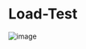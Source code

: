 # Load-Test


![image](https://user-images.githubusercontent.com/29955878/176937922-cade06d7-7ba4-487c-9875-edd7ed358d88.png)
